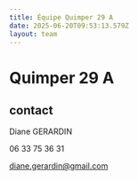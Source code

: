```yaml
---
title: Équipe Quimper 29 A
date: 2025-06-20T09:53:13.579Z
layout: team
---
```


# Quimper 29 A



## contact 

Diane GERARDIN

06 33 75 36 31

diane.gerardin@gmail.com


